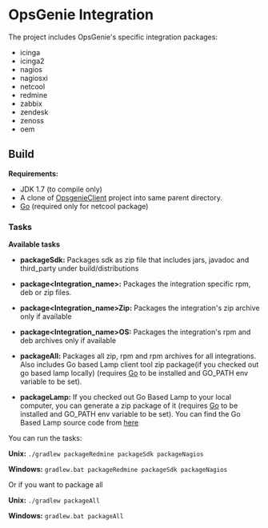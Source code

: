 # OpsGenie Integration

The project includes OpsGenie's specific integration packages:

* icinga
* icinga2
* nagios
* nagiosxi
* netcool
* redmine
* zabbix
* zendesk
* zenoss
* oem

## Build

**Requirements:** 

* JDK 1.7 (to compile only)
* A clone of [OpsgenieClient](https://github.com/opsgenie/opsgenieclient) project into same parent directory.
* [Go](https://golang.org/dl/) (required only for netcool package) 

### Tasks

**Available tasks**

* **packageSdk:** Packages sdk as zip file that includes jars, javadoc and third_party under build/distributions
* **package\<Integration_name\>:** Packages the integration specific rpm, deb or zip files.
* **package\<Integration_name\>Zip:** Packages the integration's zip archive only if available
* **package\<Integration_name\>OS:** Packages the integration's rpm and deb archives only if available
* **packageAll:** Packages all zip, rpm and rpm archives for all integrations. Also includes Go based Lamp client tool zip package(if you checked out go based lamp locally) (requires [Go](https://golang.org/dl/) to be installed and GO_PATH env variable to be set).

* **packageLamp:** If you checked out Go Based Lamp to your local computer, you can generate a zip package of it (requires [Go](https://golang.org/dl/) to be installed and GO_PATH env variable to be set). You can find the Go Based Lamp source code from [here](https://github.com/opsgenie/opsgenie-lamp)

You can run the tasks:

**Unix:** ``./gradlew packageRedmine packageSdk packageNagios``

**Windows:** ``gradlew.bat packageRedmine packageSdk packageNagios``

Or if you want to package all

**Unix:** ``./gradlew packageAll``

**Windows:** ``gradlew.bat packageAll``
